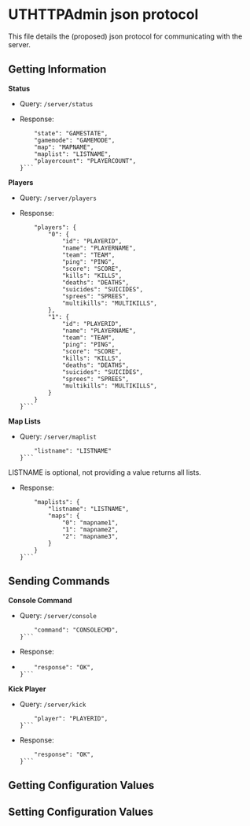 UTHTTPAdmin json protocol
===========

This file details the (proposed) json protocol for communicating with the server.

Getting Information
-----------

**Status**
* Query:
    `/server/status`

* Response:
    
    ```{
        "state": "GAMESTATE",
        "gamemode": "GAMEMODE",
        "map": "MAPNAME",
        "maplist": "LISTNAME",
        "playercount": "PLAYERCOUNT",
    }```

**Players**
* Query:
    `/server/players`

* Response:

    ```{
        "players": {
            "0": {
                "id": "PLAYERID",
                "name": "PLAYERNAME",
                "team": "TEAM",
                "ping": "PING",
                "score": "SCORE",
                "kills": "KILLS",
                "deaths": "DEATHS",
                "suicides": "SUICIDES",
                "sprees": "SPREES",
                "multikills": "MULTIKILLS",
            },
            "1": {
                "id": "PLAYERID",
                "name": "PLAYERNAME",
                "team": "TEAM",
                "ping": "PING",
                "score": "SCORE",
                "kills": "KILLS",
                "deaths": "DEATHS",
                "suicides": "SUICIDES",
                "sprees": "SPREES",
                "multikills": "MULTIKILLS",
            }
        }
    }```

**Map Lists**

* Query:
    `/server/maplist`
    ```{
        "listname": "LISTNAME"
    }```

LISTNAME is optional, not providing a value returns all lists.

* Response:

    ```{
        "maplists": {
            "listname": "LISTNAME",
            "maps": {
                "0": "mapname1",
                "1": "mapname2",
                "2": "mapname3",
            }
        }
    }```

Sending Commands
-----------

**Console Command**

* Query:
    `/server/console`
    
    ```{
        "command": "CONSOLECMD",
    }```

* Response:
* 
    ```{
        "response": "OK",
    }```

**Kick Player**

* Query:
    `/server/kick`
    
    ```{
        "player": "PLAYERID",
    }```

* Response:

    ```{
        "response": "OK",
    }```

Getting Configuration Values
-----------

Setting Configuration Values
-----------

